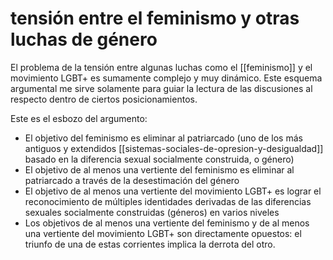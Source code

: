 # tensión entre el feminismo y otras luchas de género
El problema de la tensión entre algunas luchas como el [[feminismo]] y el movimiento LGBT+ es sumamente complejo y muy dinámico. Este esquema argumental me sirve solamente para guiar la lectura de las discusiones al respecto dentro de ciertos posicionamientos.

Este es el esbozo del argumento:

- El objetivo del feminismo es eliminar al patriarcado (uno de los más antiguos y extendidos [[sistemas-sociales-de-opresion-y-desigualdad]] basado en la diferencia sexual socialmente construida, o género)
- El objetivo de al menos una vertiente del feminismo es eliminar al patriarcado a través de la desestimación del género
- El objetivo de al menos una vertiente del movimiento LGBT+ es lograr el reconocimiento de múltiples identidades derivadas de las diferencias sexuales socialmente construidas (géneros) en varios niveles
- Los objetivos de al menos una vertiente del feminismo y de al menos una vertiente del movimiento LGBT+ son directamente opuestos: el triunfo de una de estas corrientes implica la derrota del otro.
